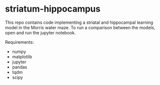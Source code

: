 # striatum-hippocampus

This repo contains code implementing a striatal and hippocampal learning model in the Morris water maze. To run a comparison between the models, open and run the jupyter notebook.

Requirements:

- numpy
- matplotlib
- jupyter
- pandas
- tqdm
- scipy

